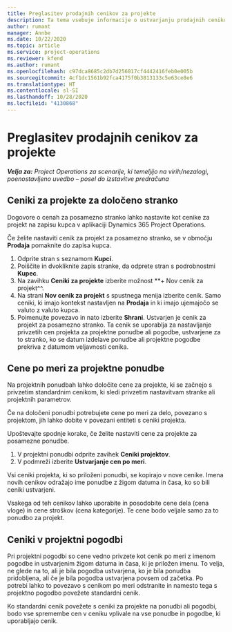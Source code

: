 ```yaml
---
title: Preglasitev prodajnih cenikov za projekte
description: Ta tema vsebuje informacije o ustvarjanju prodajnih cenikov po meri.
author: rumant
manager: Annbe
ms.date: 10/22/2020
ms.topic: article
ms.service: project-operations
ms.reviewer: kfend
ms.author: rumant
ms.openlocfilehash: c97dca8685c2db7d256017cf4442416feb0e005b
ms.sourcegitcommit: 4cf1dc1561b92fca4175f0b3813133c5e63ce8e6
ms.translationtype: HT
ms.contentlocale: sl-SI
ms.lasthandoff: 10/28/2020
ms.locfileid: "4130868"
---
```

# <a name="override-project-sales-price-lists"></a>Preglasitev prodajnih cenikov za projekte

_**Velja za:** Project Operations za scenarije, ki temeljijo na virih/nezalogi, poenostavljeno uvedbo – posel do izstavitve predračuna_

## <a name="customer-specific-project-price-lists"></a>Ceniki za projekte za določeno stranko

Dogovore o cenah za posamezno stranko lahko nastavite kot cenike za projekt na zapisu kupca v aplikaciji Dynamics 365 Project Operations.

Če želite nastaviti cenik za projekt za posamezno stranko, se v območju **Prodaja** pomaknite do zapisa kupca.

1. Odprite stran s seznamom **Kupci**.
2. Poiščite in dvokliknite zapis stranke, da odprete stran s podrobnostmi **Kupec**.
3. Na zavihku **Ceniki za projekte** izberite možnost **+ Nov cenik za projekt^^.
4. Na strani **Nov cenik za projekt** s spustnega menija izberite cenik. Samo ceniki, ki imajo kontekst nastavljen na **Prodaja** in ki imajo ujemajočo se valuto z valuto kupca.
5. Poimenujte povezavo in nato izberite **Shrani**. Ustvarjen je cenik za projekt za posamezno stranko. Ta cenik se uporablja za nastavljanje privzetih cen projekta za projektne ponudbe ali pogodbe, ustvarjene za to stranko, ko se datum izdelave ponudbe ali projektne pogodbe prekriva z datumom veljavnosti cenika.

## <a name="custom-pricing-on-project-quotes"></a>Cene po meri za projektne ponudbe

Na projektnih ponudbah lahko določite cene za projekte, ki se začnejo s privzetim standardnim cenikom, ki sledi privzetim nastavitvam stranke ali projektnih parametrov.

Če na določeni ponudbi potrebujete cene po meri za delo, povezano s projektom, jih lahko dobite v povezani entiteti s ceniki projekta.

Upoštevajte spodnje korake, če želite nastaviti cene za projekte za posamezne ponudbe.

1. V projektni ponudbi odprite zavihek **Ceniki projektov**.
2. V podmreži izberite **Ustvarjanje cen po meri**.

Vsi ceniki projekta, ki so priloženi ponudbi, se kopirajo v nove cenike. Imena novih cenikov odražajo ime ponudbe z žigom datuma in časa, ko so bili ceniki ustvarjeni.

Vsakega od teh cenikov lahko uporabite in posodobite cene dela (cena vloge) in cene stroškov (cena kategorije). Te cene bodo veljale samo za to ponudbo za projekt.

## <a name="price-lists-on-a-project-contract"></a>Ceniki v projektni pogodbi

Pri projektni pogodbi so cene vedno privzete kot cenik po meri z imenom pogodbe in ustvarjenim žigom datuma in časa, ki je priložen imenu. To velja, ne glede na to, ali je bila pogodba ustvarjena, ko je bila ponudba pridobljena, ali če je bila pogodba ustvarjena povsem od začetka. Po potrebi lahko to povezavo s cenikom po meri odstranite in namesto tega s projektno pogodbo povežete standardni cenik.

Ko standardni cenik povežete s ceniki za projekte na ponudbi ali pogodbi, bodo vse spremembe cen v ceniku vplivale na vse ponudbe in pogodbe, ki uporabljajo cenik.
